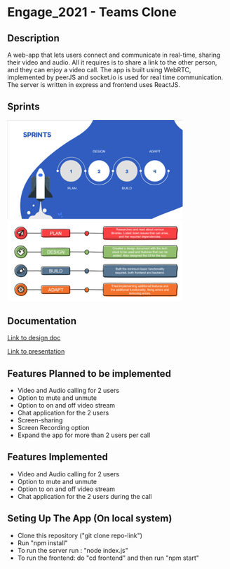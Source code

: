 # Engage_2021 - Teams Clone

## Description

A web-app that lets users connect and communicate in real-time, sharing their video and audio. All it requires is to share a link to the other person, and they can enjoy a video call. The app is built using WebRTC, implemented by peerJS and socket.io is used for real time communication. The server is written in express and frontend uses ReactJS.

## Sprints

<img src="screenshots/sprints.png" width="400" title="hover text">
<img src="screenshots/detailed_sprints.png" width="400" title="hover text">

## Documentation

[Link to design doc](https://docs.google.com/document/d/1UaCvR_9u_36I8OXF9Ece1V8L8c807iqHlo3d3E2qsdI/edit?usp=sharing)

[Link to presentation](https://docs.google.com/presentation/d/12O3CUv0XmOQnmYw16do7x_JQgMlgonJqgCcNqc2aZJM/edit?usp=sharing)

## Features Planned to be implemented

- Video and Audio calling for 2 users
- Option to mute and unmute
- Option to on and off video stream
- Chat application for the 2 users
- Screen-sharing
- Screen Recording option
- Expand the app for more than 2 users per call

## Features Implemented

- Video and Audio calling for 2 users
- Option to mute and unmute
- Option to on and off video stream
- Chat application for the 2 users during the call

## Seting Up The App (On local system)

- Clone this repository ("git clone repo-link")
- Run "npm install"
- To run the server run : "node index.js"
- To run the frontend: do "cd frontend" and then run "npm start"
